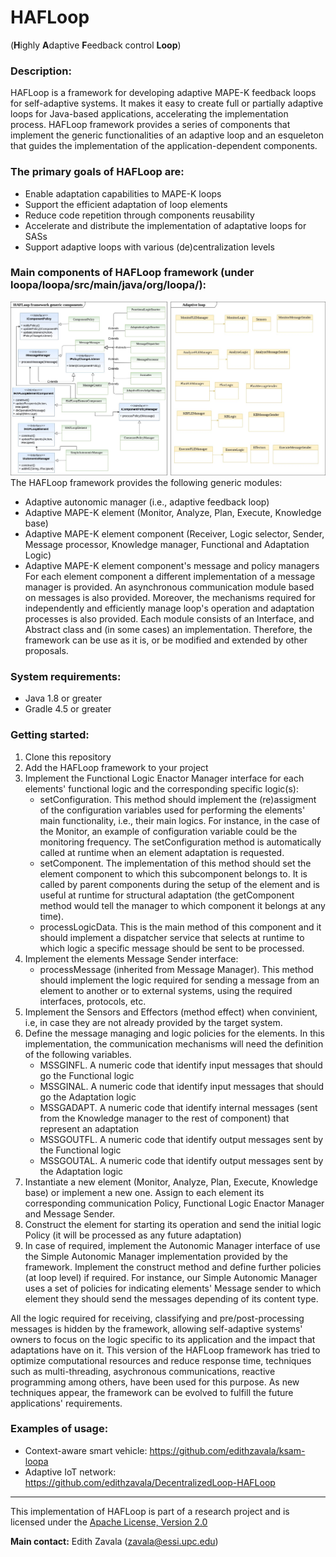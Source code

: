 # HAFLoop
(**H**ighly **A**daptive **F**eedback control **Loop**)

### Description:
HAFLoop is a framework for developing adaptive MAPE-K feedback loops for self-adaptive systems. It makes it easy to create full or partially adaptive loops for Java-based applications, accelerating the implementation process. HAFLoop framework provides a series of components that implement the generic functionalities of an adaptive loop and an esqueleton that guides the implementation of the application-dependent components.

### The primary goals of HAFLoop are:
- Enable adaptation capabilities to MAPE-K loops
- Support the efficient adaptation of loop elements
- Reduce code repetition through components reusability
- Accelerate and distribute the implementation of adaptative loops for SASs
- Support adaptive loops with various (de)centralization levels

### Main components of HAFLoop framework (under loopa/loopa/src/main/java/org/loopa/):
![HAFLoop framework](HAFLoopGitHub.jpg)
The HAFLoop framework provides the following generic modules:
- Adaptive autonomic manager (i.e., adaptive feedback loop)
- Adaptive MAPE-K element (Monitor, Analyze, Plan, Execute, Knowledge base)
- Adaptive MAPE-K element component (Receiver, Logic selector, Sender, Message processor, Knowledge manager, Functional and Adaptation Logic)
- Adaptive MAPE-K element component's message and policy managers
For each element component a different implementation of a message manager is provided. An asynchronous communication module based on messages is also provided. Moreover, the mechanisms required for independently and efficiently manage loop's operation and adaptation processes is also provided. Each module consists of an Interface, and Abstract class and (in some cases) an implementation. Therefore, the framework can be use as it is, or be modified and extended by other proposals.

### System requirements:
- Java 1.8 or greater
- Gradle 4.5 or greater

### Getting started:
1) Clone this repository
2) Add the HAFLoop framework to your project
3) Implement the Functional Logic Enactor Manager interface for each elements' functional logic and the corresponding specific logic(s):
    - setConfiguration. This method should implement the (re)assigment of the configuration variables used for performing the elements' main functionality, i.e., their main logics. For instance, in the case of the Monitor, an example of configuration variable could be the monitoring frequency. The setConfiguration method is automatically called at runtime when an element adaptation is requested.
    - setComponent. The implementation of this method should set the element component to which this subcomponent belongs to. It is called by parent components during the setup of the element and is useful at runtime for structural adaptation (the getComponent method would tell the manager to which component it belongs at any time).
    - processLogicData. This is the main method of this component and it should implement a dispatcher service that selects at runtime to which logic a specific message should be sent to be processed.
4) Implement the elements Message Sender interface:
    - processMessage (inherited from Message Manager). This method should implement the logic required for sending a message from an element to another or to external systems, using the required interfaces, protocols, etc.
5) Implement the Sensors and Effectors (method effect) when convinient, i.e, in case they are not already provided by the target system.
6) Define the message managing and logic policies for the elements. In this implementation, the communication mechanisms will need the definition of the following variables.
    - MSSGINFL. A numeric code that identify input messages that should go the Functional logic
    - MSSGINAL. A numeric code that identify input messages that should go the Adaptation logic
    - MSSGADAPT. A numeric code that identify internal messages (sent from the Knowledge manager to the rest of component) that represent an adaptation
    - MSSGOUTFL. A numeric code that identify output messages sent by the Functional logic
    - MSSGOUTAL. A numeric code that identify output messages sent by the Adaptation logic
7) Instantiate a new element (Monitor, Analyze, Plan, Execute, Knowledge base) or implement a new one. Assign to each element its corresponding communication Policy, Functional Logic Enactor Manager and Message Sender.
8) Construct the element for starting its operation and send the initial logic Policy (it will be processed as any future adaptation)
9) In case of required, implement the Autonomic Manager interface of use the Simple Autonomic Manager implementation provided by the framework. Implement the construct method and define further policies (at loop level) if required. For instance, our Simple Autonomic Manager uses a set of policies for indicating elements' Message sender to which element they should send the messages depending of its content type.

All the logic required for receiving, classifying and pre/post-processing messages is hidden by the framework, allowing self-adaptive systems' owners to focus on the logic specific to its application and the impact that adaptations have on it. This version of the HAFLoop framework has tried to optimize computational resources and reduce response time, techniques such as multi-threading, asychronous communications, reactive programming among others, have been used for this purpose. As new techniques appear, the framework can be evolved to fulfill the future applications' requirements.

### Examples of usage:
- Context-aware smart vehicle: https://github.com/edithzavala/ksam-loopa
- Adaptive IoT network: https://github.com/edithzavala/DecentralizedLoop-HAFLoop
  


---
This implementation of HAFLoop is part of a research project and is licensed under the [Apache License, Version 2.0](http://www.apache.org/licenses/LICENSE-2.0)

**Main contact:** Edith Zavala (<zavala@essi.upc.edu>)
